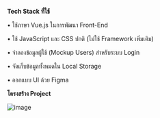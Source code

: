 **Tech Stack ที่ใช้**

•	ใช้ภาษา Vue.js ในการพัฒนา Front-End

•	ใช้ JavaScript และ CSS ปกติ (ไม่ใช้ Framework เพิ่มเติม)

•	จำลองข้อมูลผู้ใช้ (Mockup Users) สำหรับระบบ Login

•	จัดเก็บข้อมูลทั้งหมดใน Local Storage

•	ออกแบบ UI ด้วย Figma

**โครงสร้าง Project**

![image](https://github.com/user-attachments/assets/12b54159-c886-4a5b-a557-68d5f4a3c238)
